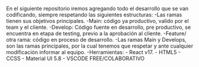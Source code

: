 En el siguiente repositorio iremos agregando todo el desarrollo que se van codificando, siempre respetando las siguientes estructuras:
-Las ramas tienen sus objetivos principales.
 -Main: código ya productivo, valido por el team y el cliente.
 -Develop: Código fuente en desarrollo, pre productivo, se encuentra en etapa de testing, previo a la aprobación al cliente.
 -Feature/ otra rama: código en proceso de desarrollo.
-Las ramas Main y Develops, son las ramas principales, por la cual tenemos que respetar y ante cualquier modificación informar al equipo.
-Herramientas:
	- React v17.
	- HTML5
	- CCSS
	- Material UI 5.8
	- VSCODE FREE/COLABORATIVO

